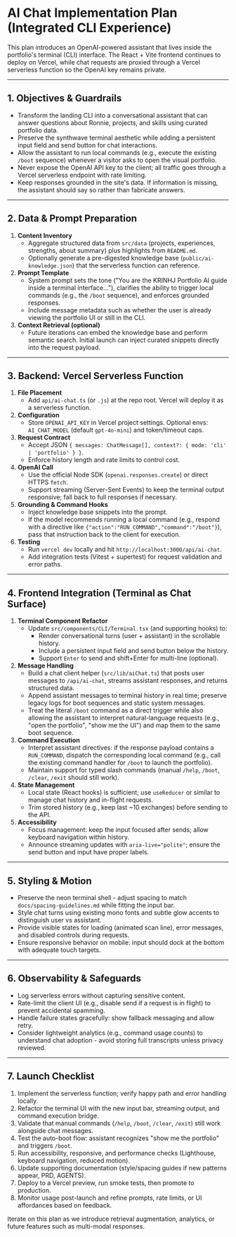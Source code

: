 # AI Chat Implementation Plan (Integrated CLI Experience)

This plan introduces an OpenAI-powered assistant that lives inside the portfolio's terminal (CLI) interface. The React + Vite frontend continues to deploy on Vercel, while chat requests are proxied through a Vercel serverless function so the OpenAI key remains private.

---

## 1. Objectives & Guardrails

- Transform the landing CLI into a conversational assistant that can answer questions about Ronnie, projects, and skills using curated portfolio data.
- Preserve the synthwave terminal aesthetic while adding a persistent input field and send button for chat interactions.
- Allow the assistant to run local commands (e.g., execute the existing `/boot` sequence) whenever a visitor asks to open the visual portfolio.
- Never expose the OpenAI API key to the client; all traffic goes through a Vercel serverless endpoint with rate limiting.
- Keep responses grounded in the site's data. If information is missing, the assistant should say so rather than fabricate answers.

---

## 2. Data & Prompt Preparation

1. **Content Inventory**
   - Aggregate structured data from `src/data` (projects, experiences, strengths, about summary) plus highlights from `README.md`.
   - Optionally generate a pre-digested knowledge base (`public/ai-knowledge.json`) that the serverless function can reference.
2. **Prompt Template**
   - System prompt sets the tone ("You are the KRINHJ Portfolio AI guide inside a terminal interface..."), clarifies the ability to trigger local commands (e.g., the `/boot` sequence), and enforces grounded responses.
   - Include message metadata such as whether the user is already viewing the portfolio UI or still in the CLI.
3. **Context Retrieval (optional)**
   - Future iterations can embed the knowledge base and perform semantic search. Initial launch can inject curated snippets directly into the request payload.

---

## 3. Backend: Vercel Serverless Function

1. **File Placement**
   - Add `api/ai-chat.ts` (or `.js`) at the repo root. Vercel will deploy it as a serverless function.
2. **Configuration**
   - Store `OPENAI_API_KEY` in Vercel project settings. Optional envs: `AI_CHAT_MODEL` (default `gpt-4o-mini`) and token/timeout caps.
3. **Request Contract**
   - Accept JSON `{ messages: ChatMessage[], context?: { mode: 'cli' | 'portfolio' } }`.
   - Enforce history length and rate limits to control cost.
4. **OpenAI Call**
   - Use the official Node SDK (`openai.responses.create`) or direct HTTPS `fetch`.
   - Support streaming (Server-Sent Events) to keep the terminal output responsive; fall back to full responses if necessary.
5. **Grounding & Command Hooks**
   - Inject knowledge base snippets into the prompt.
   - If the model recommends running a local command (e.g., respond with a directive like `{"action":"RUN_COMMAND","command":"/boot"}`), pass that instruction back to the client for execution.
6. **Testing**
   - Run `vercel dev` locally and hit `http://localhost:3000/api/ai-chat`.
   - Add integration tests (Vitest + supertest) for request validation and error paths.

---

## 4. Frontend Integration (Terminal as Chat Surface)

1. **Terminal Component Refactor**
   - Update `src/components/CLI/Terminal.tsx` (and supporting hooks) to:
     - Render conversational turns (user + assistant) in the scrollable history.
     - Include a persistent input field and send button below the history.
     - Support `Enter` to send and shift+Enter for multi-line (optional).
2. **Message Handling**
   - Build a chat client helper (`src/lib/aiChat.ts`) that posts user messages to `/api/ai-chat`, streams assistant responses, and returns structured data.
   - Append assistant messages to terminal history in real time; preserve legacy logs for boot sequences and static system messages.
   - Treat the literal `/boot` command as a direct trigger while also allowing the assistant to interpret natural-language requests (e.g., "open the portfolio", "show me the UI") and map them to the same boot sequence.
3. **Command Execution**
   - Interpret assistant directives: if the response payload contains a `RUN_COMMAND`, dispatch the corresponding local command (e.g., call the existing command handler for `/boot` to launch the portfolio).
   - Maintain support for typed slash commands (manual `/help`, `/boot`, `/clear`, `/exit` should still work).
4. **State Management**
   - Local state (React hooks) is sufficient; use `useReducer` or similar to manage chat history and in-flight requests.
   - Trim stored history (e.g., keep last ~10 exchanges) before sending to the API.
5. **Accessibility**
   - Focus management: keep the input focused after sends; allow keyboard navigation within history.
   - Announce streaming updates with `aria-live="polite"`; ensure the send button and input have proper labels.

---

## 5. Styling & Motion

- Preserve the neon terminal shell - adjust spacing to match `docs/spacing-guidelines.md` while fitting the input bar.
- Style chat turns using existing mono fonts and subtle glow accents to distinguish user vs assistant.
- Provide visible states for loading (animated scan line), error messages, and disabled controls during requests.
- Ensure responsive behavior on mobile: input should dock at the bottom with adequate touch targets.

---

## 6. Observability & Safeguards

- Log serverless errors without capturing sensitive content.
- Rate-limit the client UI (e.g., disable send if a request is in flight) to prevent accidental spamming.
- Handle failure states gracefully: show fallback messaging and allow retry.
- Consider lightweight analytics (e.g., command usage counts) to understand chat adoption - avoid storing full transcripts unless privacy reviewed.

---

## 7. Launch Checklist

1. Implement the serverless function; verify happy path and error handling locally.
2. Refactor the terminal UI with the new input bar, streaming output, and command execution bridge.
3. Validate that manual commands (`/help`, `/boot`, `/clear`, `/exit`) still work alongside chat messages.
4. Test the auto-boot flow: assistant recognizes "show me the portfolio" and triggers `/boot`.
5. Run accessibility, responsive, and performance checks (Lighthouse, keyboard navigation, reduced motion).
6. Update supporting documentation (style/spacing guides if new patterns appear, PRD, AGENTS).
7. Deploy to a Vercel preview, run smoke tests, then promote to production.
8. Monitor usage post-launch and refine prompts, rate limits, or UI affordances based on feedback.

Iterate on this plan as we introduce retrieval augmentation, analytics, or future features such as multi-modal responses.

